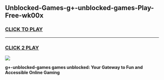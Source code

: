 
## Unblocked-Games-g+-unblocked-games-Play-Free-wk00x
<h3>
<a href="https://premium76.site?title=g+-unblocked-games&ref=20A">CLICK TO PLAY</a></h3>
<hr>

<h3>
<a href="https://premium76.site?title=g+-unblocked-games&ref=20A">CLICK 2 PLAY</a>
  
</h3>

<a href="https://premium76.site?title=g+-unblocked-games&ref=20A"><img src="https://clearcache.store/games.png"></a>


**g+-unblocked-games games unblocked: Your Gateway to Fun and Accessible Online Gaming**
